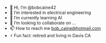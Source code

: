 - 👋 Hi, I’m @bobcaine42
- 👀 I’m interested in electrical engineering
- 🌱 I’m currently learning AI
- 💞️ I’m looking to collaborate on ...
- 📫 How to reach me bob_caine@hotmail.com
- ⚡ Fun fact: retired and living in Davis CA

<!---
bobcaine42/bobcaine42 is a ✨ special ✨ repository because its `README.md` (this file) appears on your GitHub profile.
You can click the Preview link to take a look at your changes.
--->
